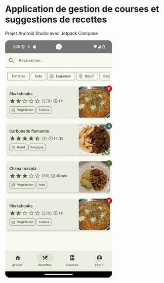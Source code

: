 <h1>Application de gestion de courses et suggestions de recettes</h1>

Projet Android Studio avec Jetpack Compose

![Captures d'écran de l'application en développement](/.idea/gestion_recettes_demo_2024-07-05.gif?raw=true "Captures d'écran de l'application en développement")
